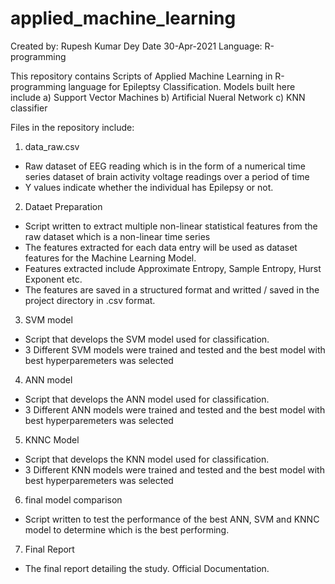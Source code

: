 # applied_machine_learning

Created by: Rupesh Kumar Dey
Date 30-Apr-2021
Language: R-programming

This repository contains Scripts of Applied Machine Learning in R-programming language for Epileptsy Classification. 
Models built here include 
a) Support Vector Machines
b) Artificial Nueral Network 
c) KNN classifier

Files in the repository include:
1) data_raw.csv
- Raw dataset of EEG reading which is in the form of a numerical time series dataset of brain activity voltage readings over a period of time
- Y values indicate whether the individual has Epilepsy or not.

2) Dataet Preparation
- Script written to extract multiple non-linear statistical features from the raw dataset which is a non-linear time series
- The features extracted for each data entry will be used as dataset features for the Machine Learning Model. 
- Features extracted include Approximate Entropy, Sample Entropy, Hurst Exponent etc. 
- The features are saved in a structured format and writted / saved in the project directory in .csv format. 

3) SVM model
- Script that develops the SVM model used for classification.
- 3 Different SVM models were trained and tested and the best model with best hyperparemeters was selected

4) ANN model
- Script that develops the ANN model used for classification.
- 3 Different ANN models were trained and tested and the best model with best hyperparemeters was selected

5) KNNC Model
- Script that develops the KNN model used for classification.
- 3 Different KNN models were trained and tested and the best model with best hyperparemeters was selected

6) final model comparison
- Script written to test the performance of the best ANN, SVM and KNNC model to determine which is the best performing.

7) Final Report
- The final report detailing the study. Official Documentation. 
